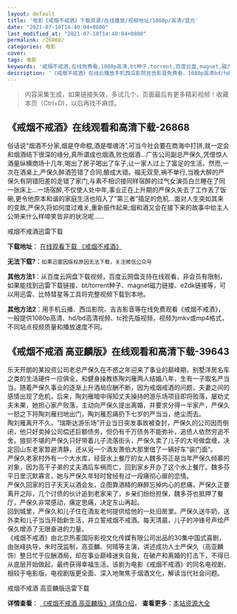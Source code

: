 ```yaml
---
layout: default
title: '电影《戒烟不戒酒》下载资源/在线播放/视频地址/1080p/高清/蓝光'
date: "2021-07-10T14:40:04+0800"
last_modified_at: "2021-07-10T14:40:04+0800"
permalink: /26868/
categories: 电影
cover:
tags: 电影
keywords: '戒烟不戒酒,在线免费看,1080p高清,bt种子,torrent,百度云盘,magnet,磁力链,迅雷下载资源'
description: '《戒烟不戒酒》在线云播放手机西瓜影院吉吉影音免费看，1080p高清bd/hd未删减完整版和tc抢先枪版，mkv/mp4格式，附带bt/torrent种子、magnet/磁力链、百度云盘、网盘资源迅雷下载链接'
---
```


>内容采集生成，如果链接失效，多试几个，页面最后有更多精彩视频！收藏本页（Ctrl+D)，以后再找不麻烦。


## 《戒烟不戒酒》在线观看和高清下载-26868

俗话说&ldquo;烟酒不分家,烟是夺命棍,酒是噬魂汤&rdquo;,可当今社会要在商海中打拼,就一定会和烟酒结下很深的缘分,真所谓成也烟酒,败也烟酒…广告公司副总严保久,凭借惊人酒量纵横商场十几年,喝出了房子喝出了车子,让一家人过上了富足的生活。然而,一次在酒桌上,严保久醉酒签错了合同,酿成大错。福无双至,祸不单行,当晚大醉的严保久有阴错阳差的走错了家门,与素不相识接同样宿醉的过气女演员白兰睡在了同一张床上&hellip;一场宿醉,不仅使人处中年,事业正在上升期的严保久失去了工作丢了饭碗,更令他原本和谐的家庭生活也陷入了“第三者&rdquo;插足的危机&hellip;面对人生突如其来的变故,严保久将如何度过难关,重新振作起来;烟和酒又会在接下来的故事中给主人公带来什么样啼笑皆非的状况呢……


戒烟不戒酒迅雷下载

**下载地址**： [在线观看下载 《戒烟不戒酒》](https://www.993dy.com//vod-detail-id-21412.html) 


**无法下载?**：`如果迅雷因版权原因无法下载，关注微信公众号 `

**其他方法1**：从百度云网盘下载视频，百度云网盘支持在线观看，非会员有限制，如果能找到迅雷下载链接、bt/torrent种子、magnet磁力链接、e2dk链接等，可以用迅雷、比特彗星等工具将完整视频下载到本地。

**其他方法2**：用手机云播、西瓜影院、吉吉影音等在线免费观看《戒烟不戒酒》，一般提供1080p高清、hd/bd高清视频、tc抢先版视频，视频为mkv或mp4格式，不同站点视频质量和播放速度不同。


## 《戒烟不戒酒 高亚麟版》在线观看和高清下载-39643

乐天开朗的某投资公司老总严保久在不惑之年迎来了事业的巅峰期，别墅洋房名车之类的生活硬件一应俱全，和健身操教练陶刘雁两人结婚八年，生有一子取名严当当。随着严保久事业的逐渐上升酒局应酬不断，因为戒烟戒酒的问题，夫妻之间的感情出现了危机，后来，陶刘雁暗中得知丈夫操持的游乐场项目即将败落，屡劝丈夫未果，她担心家产败落，主动向严保久提出离婚，并要求分得一半家产，严保久一怒之下将陶刘雁扫地出门，陶刘雁忍痛扔下七岁的严当当，绝尘而去。<br />陶刘雁离开不久，&ldquo;瑞斯达游乐场”开业当日突发事故被查封，严保久的公司因而倒闭，他只好卖掉公司偿还巨额债务，但仍有千万债务不能弥补，追债人依然穷追不舍。狼狈不堪的严保久只好带着儿子流落街头，严保久卖了儿子的大号做盘缠，决定回山东老家暂避清静，还从另一个酒友萧伯大那里借了一辆好车&ldquo;装门面&rdquo;。<br />严保久老家村外有一个大水库，经营水上餐厅的女人魏多芬正是当年严保久倾慕的对象，因为高干子弟的丈夫酒后车祸而亡，回到家乡开办了这个水上餐厅。魏多芬平日里沉默寡言，她与严保久年轻时曾经有过一段痛彻心扉的恋情。<br />严保久回家的日子天天以酒会友，企图靠酒精的麻醉忘掉内心的悲痛，严保久正要离开之际，几个讨债的伙计追到老家来了，乡亲们纷纷担保，魏多芬也抵押了餐厅，严保久非常感动，痛定思痛，决定东山再起。<br />回到城里，严保久和儿子住在酒友老何提供给他的一处旧房里。严保久送牛奶，送外卖和儿子当当开始新生活，并立誓戒烟不戒酒。每天清晨，儿子的冲锋号声给严保久增添了无限奋进的力量。<br />《戒烟不戒酒》由北京热麦国际影视文化传媒有限公司出品的30集中国式喜剧，由张峰执导，朱时茂监制，高亚麟、何晴等主演，讲述成功人士严保久（高亚麟饰）整日忙于应酬酒局，却在事业巅峰迷失自我，在破产和离婚的打击下，不得已从底层开始做起，最终获得幸福生活。该剧为电影《戒烟不戒酒》的同名电视剧，相较于电影版，电视剧版更全面、深入地聚焦于烟酒文化，解读当代社会问题。<!---剧情end--->


戒烟不戒酒 高亚麟版迅雷下载

**详情查看**： [《戒烟不戒酒 高亚麟版》详情介绍](/movie/39643/)， **查看更多**：[本站资源大全](/movie/t/all/)

